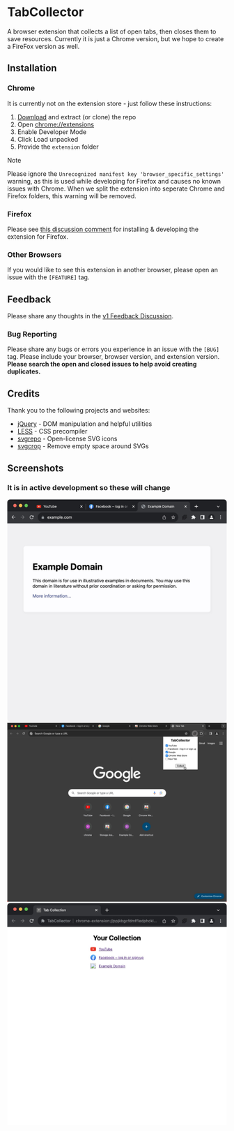 # TabCollector
A browser extension that collects a list of open tabs, then closes them to save resources.
Currently it is just a Chrome version, but we hope to create a FireFox version as well.

## Installation
### Chrome
It is currently not on the extension store - just follow these instructions:
1. [Download](https://github.com/pw-64/TabCollector/archive/refs/heads/main.zip) and extract (or clone) the repo
2. Open [chrome://extensions](chrome://extensions)
3. Enable Developer Mode
4. Click Load unpacked
5. Provide the `extension` folder

> [!NOTE]
> Please ignore the `Unrecognized manifest key 'browser_specific_settings'` warning, as this is used while developing for Firefox and causes no known issues with Chrome. When we split the extension into seperate Chrome and Firefox folders, this warning will be removed.

### Firefox
Please see [this discussion comment](https://github.com/pw-64/TabCollector/discussions/2#discussioncomment-8516525) for installing & developing the extension for Firefox.

### Other Browsers
If you would like to see this extension in another browser, please open an issue with the `[FEATURE]` tag.

## Feedback
Please share any thoughts in the [v1 Feedback Discussion](https://github.com/pw-64/TabCollector/discussions/1).

### Bug Reporting
Please share any bugs or errors you experience in an issue with the `[BUG]` tag.
Please include your browser, browser version, and extension version.
**Please search the open and closed issues to help avoid creating duplicates.**

## Credits
Thank you to the following projects and websites:
- [jQuery](https://github.com/jquery/jquery) - DOM manipulation and helpful utilities
- [LESS](https://github.com/less/less.js) - CSS precompiler
- [svgrepo](https://www.svgrepo.com) - Open-license SVG icons
- [svgcrop](https://svgcrop.com) - Remove empty space around SVGs

## Screenshots
### It is in active development so these will change
![](before.jpg)
![](during.jpg)
![](after.jpg)
